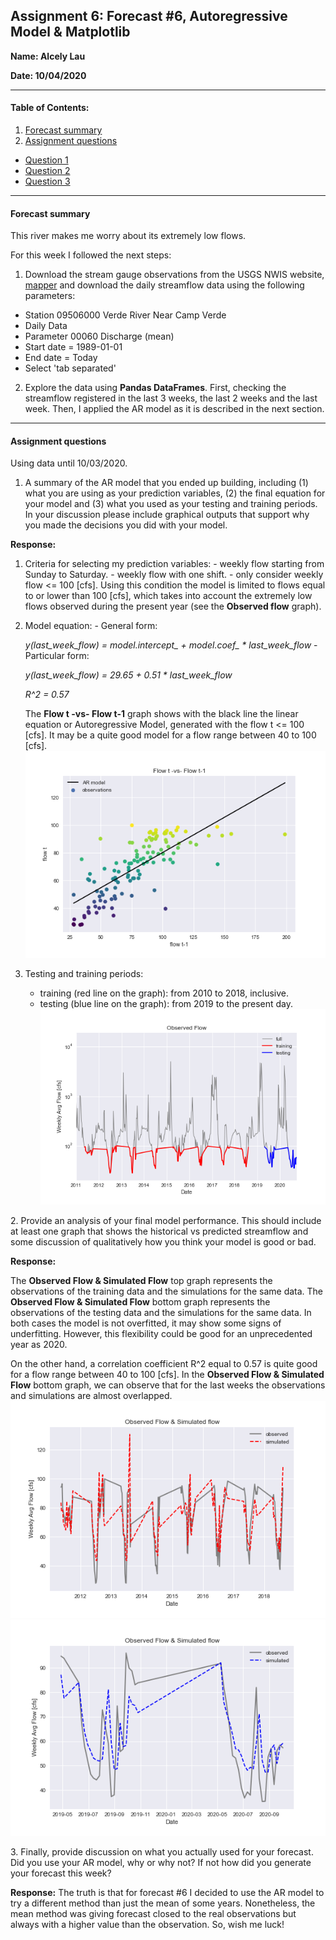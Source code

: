 ## Assignment 6: Forecast #6, Autoregressive Model & Matplotlib
**Name: Alcely Lau**

**Date: 10/04/2020**
___
#### Table of Contents:
1. [ Forecast summary](#forecast)
1. [ Assignment questions](#assignment)
  - [ Question 1](#q1)
  - [ Question 2](#q2)
  - [ Question 3](#q3)
___
<a name="forecast"></a>
#### Forecast summary
This river makes me worry about its extremely low flows.

For this week I followed the next steps:

1. Download the stream gauge observations from the USGS NWIS website, [mapper](https://maps.waterdata.usgs.gov/mapper/) and download the daily streamflow data using the following parameters:
  - Station  09506000 Verde River Near Camp Verde
  - Daily Data
  - Parameter 00060 Discharge (mean)
  - Start date = 1989-01-01
  - End date = Today
  - Select 'tab separated'


2. Explore the data using **Pandas DataFrames**. First, checking the streamflow registered in the last 3 weeks, the last 2 weeks and the last week. Then, I applied the AR model as it is described in the next section.
____
<a name="assignment"></a>
#### Assignment questions
Using data until 10/03/2020.

<a name="q1"></a>
1. A summary of the AR model that you ended up building, including (1) what you are using as your prediction variables, (2) the final equation for your model and (3) what you used as  your testing and training periods. In your discussion please include graphical outputs that support why you made the decisions you did with your model.

  **Response:**  
  1. Criteria for selecting my prediction variables:
    - weekly flow starting from Sunday to Saturday.
    - weekly flow with one shift.
    - only consider weekly flow <= 100 [cfs]. Using this condition the model is limited to flows equal to or lower than 100 [cfs], which takes into account the extremely low flows observed during the present year (see the **Observed flow** graph).
  2. Model equation:
    - General form:

        *y(last_week_flow) = model.intercept_ + model.coef_ * last_week_flow*
    - Particular form:

        *y(last_week_flow) = 29.65 + 0.51 * last_week_flow*

        *R^2 = 0.57*

        The **Flow t -vs- Flow t-1** graph shows with the black line the linear equation or Autoregressive Model, generated with the flow t <= 100 [cfs]. It may be a quite good model for a flow range between 40 to 100 [cfs].
        ![](assets/lau_HW6-36fa79e9.png)

  3. Testing and training periods:
      - training (red line on the graph): from 2010 to 2018, inclusive.
      - testing (blue line on the graph): from 2019 to the present day.
        ![](assets/lau_HW6-0b729def.png)


<a name="q2"></a>
2. Provide an analysis of your final model performance. This should include at least one graph that shows the historical vs predicted streamflow and some discussion of qualitatively how you think your model is good or bad.

  **Response:**

  The **Observed Flow & Simulated Flow** top graph represents the observations of the training data and the simulations for the same data. The **Observed Flow & Simulated Flow** bottom graph represents the observations of the testing data and the simulations for the same data. In both cases the model is not overfitted, it may show some signs of underfitting. However, this flexibility could be good for an unprecedented year as 2020.

  On the other hand, a correlation coefficient R^2 equal to 0.57 is quite good for a flow range between 40 to 100 [cfs]. In the **Observed Flow & Simulated Flow** bottom graph, we can observe that for the last weeks the observations and simulations are almost overlapped.
    ![](assets/lau_HW6-ae50296e.png)
    ![](assets/lau_HW6-11880ec1.png)


<a name="q3"></a>
3. Finally, provide discussion on what you actually used for your forecast. Did you use your AR model, why or why not? If not how did you generate your forecast this week?

  **Response:**
The truth is that for forecast #6 I decided to use the AR model to try a different method than just the mean of some years. Nonetheless, the mean method was giving forecast closed to the real observations but always with a higher value than the observation. So, wish me luck!
